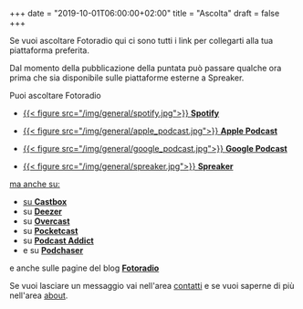 +++
date = "2019-10-01T06:00:00+02:00"
title = "Ascolta"
draft = false
+++

Se vuoi ascoltare Fotoradio qui ci sono tutti i link per collegarti alla tua piattaforma preferita.

Dal momento della pubblicazione della puntata può passare qualche ora prima che sia disponibile sulle piattaforme esterne a Spreaker.

Puoi ascoltare Fotoradio

- <a href="https://open.spotify.com/show/3dzBBFOJD2gaz2pRdhlzYh">{{< figure src="/img/general/spotify.jpg">}} **Spotify**

- <a href="https://podcasts.apple.com/it/podcast/fotoradio-un-podcast-sulle-fotografie/id1473090985">{{< figure src="/img/general/apple_podcast.jpg">}} **Apple Podcast**

- <a href="https://www.google.com/podcasts?feed=aHR0cHM6Ly93d3cuc3ByZWFrZXIuY29tL3Nob3cvMzYwNzI4OS9lcGlzb2Rlcy9mZWVk">{{< figure src="/img/general/google_podcast.jpg">}} **Google Podcast**

- <a href="https://www.spreaker.com/show/fotoradio-un-podcast-sulle-fotografie">{{< figure src="/img/general/spreaker.jpg">}} **Spreaker**

ma anche su:

- su <a target="blank" href="https://castbox.fm/channel/Fotoradio-un-podcast-sulle-fotografie-id2203635?country=it">**Castbox**</a>
- su <a target="blank" href="https://www.deezer.com/it/show/419562">**Deezer**</a>
- su <a target="blank" href="https://overcast.fm/itunes1473090985">**Overcast**</a>
- su <a target="blank" href="https://pca.st/itunes/1473090985">**Pocketcast**</a>
- su <a target="blank" href="https://podcastaddict.com/podcast/2413816">**Podcast Addict**</a>
- e su <a target="blank" href="https://www.podchaser.com/podcasts/fotoradio-un-podcast-sulle-fot-894285">**Podchaser**</a>

e anche sulle pagine del blog <a target="blank" href="/">**Fotoradio**</a>

Se vuoi lasciare un messaggio vai nell'area <a href="/contact/">contatti</a> e se vuoi saperne di più nell'area <a href="/about/">about</a>.
